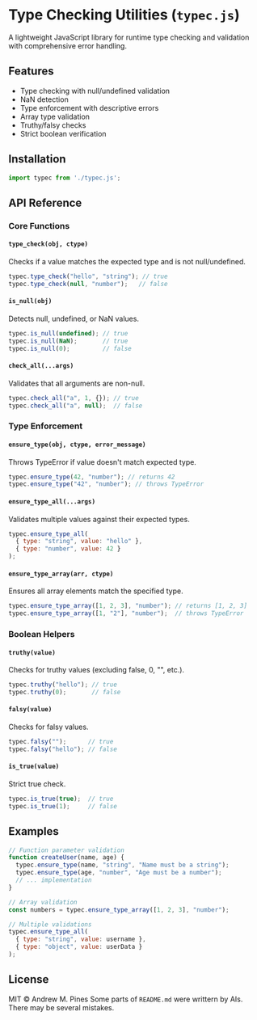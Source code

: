 # Type Checking Utilities (`typec.js`)

A lightweight JavaScript library for runtime type checking and validation with comprehensive error handling.

## Features

- Type checking with null/undefined validation
- NaN detection
- Type enforcement with descriptive errors
- Array type validation
- Truthy/falsy checks
- Strict boolean verification

## Installation

```javascript
import typec from './typec.js';
```

## API Reference

### Core Functions

#### `type_check(obj, ctype)`
Checks if a value matches the expected type and is not null/undefined.

```javascript
typec.type_check("hello", "string"); // true
typec.type_check(null, "number");   // false
```

#### `is_null(obj)`
Detects null, undefined, or NaN values.

```javascript
typec.is_null(undefined); // true
typec.is_null(NaN);       // true
typec.is_null(0);         // false
```

#### `check_all(...args)`
Validates that all arguments are non-null.

```javascript
typec.check_all("a", 1, {}); // true
typec.check_all("a", null);  // false
```

### Type Enforcement

#### `ensure_type(obj, ctype, error_message)`
Throws TypeError if value doesn't match expected type.

```javascript
typec.ensure_type(42, "number"); // returns 42
typec.ensure_type("42", "number"); // throws TypeError
```

#### `ensure_type_all(...args)`
Validates multiple values against their expected types.

```javascript
typec.ensure_type_all(
  { type: "string", value: "hello" },
  { type: "number", value: 42 }
);
```

#### `ensure_type_array(arr, ctype)`
Ensures all array elements match the specified type.

```javascript
typec.ensure_type_array([1, 2, 3], "number"); // returns [1, 2, 3]
typec.ensure_type_array([1, "2"], "number");  // throws TypeError
```

### Boolean Helpers

#### `truthy(value)`
Checks for truthy values (excluding false, 0, "", etc.).

```javascript
typec.truthy("hello"); // true
typec.truthy(0);       // false
```

#### `falsy(value)`
Checks for falsy values.

```javascript
typec.falsy("");      // true
typec.falsy("hello"); // false
```

#### `is_true(value)`
Strict true check.

```javascript
typec.is_true(true);  // true
typec.is_true(1);     // false
```

## Examples

```javascript
// Function parameter validation
function createUser(name, age) {
  typec.ensure_type(name, "string", "Name must be a string");
  typec.ensure_type(age, "number", "Age must be a number");
  // ... implementation
}

// Array validation
const numbers = typec.ensure_type_array([1, 2, 3], "number");

// Multiple validations
typec.ensure_type_all(
  { type: "string", value: username },
  { type: "object", value: userData }
);
```

## License

MIT © Andrew M. Pines
Some parts of `README.md` were writtern by AIs. There may be several mistakes.
